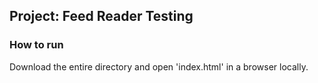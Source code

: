 ## Project: Feed Reader Testing

### How to run
Download the entire directory and open 'index.html' in a browser locally.

